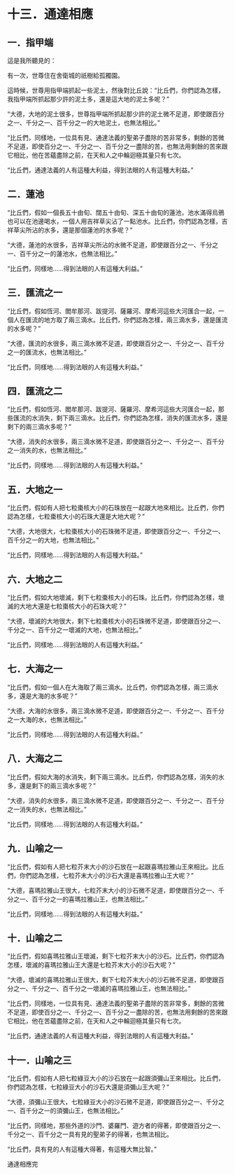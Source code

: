# 十三．通達相應

## 一．指甲端

這是我所聽見的：

有一次，世尊住在舍衛城的祇樹給孤獨園。

這時候，世尊用指甲端抓起一些泥土，然後對比丘說：“比丘們，你們認為怎樣，我指甲端所抓起那少許的泥土多，還是這大地的泥土多呢？”

“大德，大地的泥土很多，世尊指甲端所抓起那少許的泥土微不足道，即使跟百分之一、千分之一、百千分之一的大地泥土，也無法相比。”

“比丘們，同樣地，一位具有見、通達法義的聖弟子盡除的苦非常多，剩餘的苦微不足道，即使百分之一、千分之一、百千分之一盡除的苦，也無法用剩餘的苦來跟它相比，他在苦蘊盡除之前，在天和人之中輪迴極其量只有七次。

“比丘們，通達法義的人有這種大利益，得到法眼的人有這種大利益。”

## 二．蓮池

“比丘們，假如一個長五十由旬、闊五十由旬、深五十由旬的蓮池，池水滿得烏鴉也可以在池邊喝水，一個人用吉祥草尖沾了一點池水。比丘們，你們認為怎樣，吉祥草尖所沾的水多，還是那個蓮池的水多呢？”

“大德，蓮池的水很多，吉祥草尖所沾的水微不足道，即使跟百分之一、千分之一、百千分之一的蓮池水，也無法相比。”

“比丘們，同樣地……得到法眼的人有這種大利益。”

## 三．匯流之一

“比丘們，假如恆河、閻牟那河、跋提河、薩羅河、摩希河這些大河匯合一起，一個人在匯流的地方取了兩三滴水。比丘們，你們認為怎樣，兩三滴水多，還是匯流的水多呢？”

“大德，匯流的水很多，兩三滴水微不足道，即使跟百分之一、千分之一、百千分之一的匯流水，也無法相比。”

“比丘們，同樣地……得到法眼的人有這種大利益。”

## 四．匯流之二

“比丘們，假如恆河、閻牟那河、跋提河、薩羅河、摩希河這些大河匯合一起，那些匯流的水消失，剩下兩三滴水。比丘們，你們認為怎樣，消失的匯流水多，還是剩下的兩三滴水多呢？”

“大德，消失的水很多，兩三滴水微不足道，即使跟百分之一、千分之一、百千分之一消失的水，也無法相比。”

“比丘們，同樣地……得到法眼的人有這種大利益。”

## 五．大地之一

“比丘們，假如有人把七粒棗核大小的石珠放在一起跟大地來相比。比丘們，你們認為怎樣，七粒棗核大小的石珠大還是大地大呢？”

“大德，大地很大，七粒棗核大小的石珠微不足道，即使跟百分之一、千分之一、百千分之一的大地，也無法相比。”

“比丘們，同樣地……得到法眼的人有這種大利益。”

## 六．大地之二

“比丘們，假如大地壞滅，剩下七粒棗核大小的石珠。比丘們，你們認為怎樣，壞滅的大地大還是七粒棗核大小的石珠大呢？”

“大德，壞滅的大地很大，剩下七粒棗核大小的石珠微不足道，即使跟百分之一、千分之一、百千分之一壞滅的大地，也無法相比。”

“比丘們，同樣地……得到法眼的人有這種大利益。”

## 七．大海之一

“比丘們，假如一個人在大海取了兩三滴水。比丘們，你們認為怎樣，兩三滴水多，還是大海的水多呢？”

“大德，大海的水很多，兩三滴水微不足道，即使跟百分之一、千分之一、百千分之一大海的水，也無法相比。”

“比丘們，同樣地……得到法眼的人有這種大利益。”

## 八．大海之二

“比丘們，假如大海的水消失，剩下兩三滴水。比丘們，你們認為怎樣，消失的水多，還是剩下的兩三滴水多呢？”

“大德，消失的水很多，兩三滴水微不足道，即使跟百分之一、千分之一、百千分之一消失的水，也無法相比。”

“比丘們，同樣地……得到法眼的人有這種大利益。”

## 九．山喻之一

“比丘們，假如有人把七粒芥末大小的沙石放在一起跟喜瑪拉雅山王來相比。比丘們，你們認為怎樣，七粒芥末大小的沙石大還是喜瑪拉雅山王大呢？”

“大德，喜瑪拉雅山王很大，七粒芥末大小的沙石微不足道，即使跟百分之一、千分之一、百千分之一的喜瑪拉雅山王，也無法相比。”

“比丘們，同樣地……得到法眼的人有這種大利益。”

## 十．山喻之二

“比丘們，假如喜瑪拉雅山王壞滅，剩下七粒芥末大小的沙石。比丘們，你們認為怎樣，壞滅的喜瑪拉雅山王大還是七粒芥末大小的沙石大呢？”

“大德，壞滅的喜瑪拉雅山王很大，剩下七粒芥末大小的沙石微不足道，即使跟百分之一、千分之一、百千分之一壞滅的喜瑪拉雅山王，也無法相比。”

“比丘們，同樣地，一位具有見、通達法義的聖弟子盡除的苦非常多，剩餘的苦微不足道，即使百分之一、千分之一、百千分之一盡除的苦，也無法用剩餘的苦來跟它相比，他在苦蘊盡除之前，在天和人之中輪迴極其量只有七次。

“比丘們，通達法義的人有這種大利益，得到法眼的人有這種大利益。”

## 十一．山喻之三

“比丘們，假如有人把七粒綠豆大小的沙石放在一起跟須彌山王來相比。比丘們，你們認為怎樣，七粒綠豆大小的沙石大還是須彌山王大呢？”

“大德，須彌山王很大，七粒綠豆大小的沙石微不足道，即使跟百分之一、千分之一、百千分之一的須彌山王，也無法相比。”

“比丘們，同樣地，那些外道的沙門、婆羅門、遊方者的得著，即使跟百分之一、千分之一、百千分之一具有見的聖弟子的得著，也無法相比。

“比丘們，具有見的人有這種大得著，有這種大無比智。”

通達相應完
